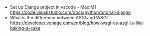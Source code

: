 * Set up Django project in vscode - Mac M1 https://code.visualstudio.com/docs/python/tutorial-django
* What is the difference between ASGI and WSGI - https://developer.vonage.com/en/blog/how-wsgi-vs-asgi-is-like-baking-a-cake
